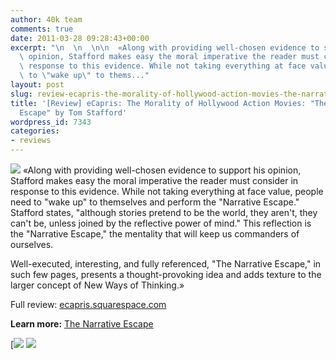 ```yaml
---
author: 40k team
comments: true
date: 2011-03-28 09:28:43+00:00
excerpt: "\n  \n  \n\n  «Along with providing well-chosen evidence to support his\
  \ opinion, Stafford makes easy the moral imperative the reader must consider in\
  \ response to this evidence. While not taking everything at face value, people need\
  \ to \"wake up\" to thems..."
layout: post
slug: review-ecapris-the-morality-of-hollywood-action-movies-the-narrative-escape-by-tom%c2%a0stafford
title: '[Review] eCapris: The Morality of Hollywood Action Movies: "The Narrative
  Escape" by Tom Stafford'
wordpress_id: 7343
categories:
- reviews
---
```



  


  

> 
![](http://www.40kbooks.com/wp-content/uploads/quote1.jpg)
  «Along with providing well-chosen evidence to support his opinion, Stafford makes easy the moral imperative the reader must consider in response to this evidence. While not taking everything at face value, people need to "wake up" to themselves and perform the "Narrative Escape." Stafford states, "although stories pretend to be the world, they aren't, they can't be, unless joined by the reflective power of mind." This reflection is the "Narrative Escape," the mentality that will keep us commanders of ourselves.   
  


Well-executed, interesting, and fully referenced, "The Narrative Escape," in such few pages, presents a thought-provoking idea and adds texture to the larger concept of New Ways of Thinking.»


  

Full review: [ecapris.squarespace.com](http://tinyurl.com/6jvzvg3)






**Learn more:** [The Narrative Escape](http://www.40kbooks.com/?page_id=133&category=6&product_id=21)





[![](http://www.bookcafe.net/filtr/t1.png)
[![](http://www.bookcafe.net/filtr/f1.png)](http://www.facebook.com/pages/40k/122586614419616)


 
    
